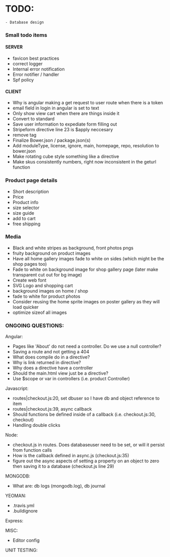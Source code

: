 # TODO:
    - Database design
    
### Small todo items

   ####  SERVER
  - favicon best practices
  - correct logger
  - Internal error notification
  - Error notifier / handler
  - Spf policy
 
  ####  CLIENT
  - Why is angular making a get request to user route when there is a token
  - email field in login in angular is set to text
  - Only show view cart when there are things inside it  
  - Convert to standard
  - Save user information to expediate form filling out
  - Stripeform directive line 23 is $apply neccesary  
  - remove <base> tag  
  - Finalize Bower.json / package.json(s)
  - Add moduleType, license, ignore, main, homepage, repo, resolution to bower.json
  - Make rotating cube style something like a directive
  - Make skus consistently numbers, right now inconsistent in the geturl function
  
### Product page details
  - Short description
  - Price
  - Product info
  - size selector
  - size guide
  - add to cart
  - free shipping


### Media
  - Black and white stripes as background, front photos pngs
  - fruity background on product images
  - Have all home gallery images fade to white on sides (which might be the shop pages too)
  - Fade to white on background image for shop gallery page (later make transparent cut out for bg image)
  - Create web font
  - SVG Logo and shopping cart
  - background images on home / shop
  - fade to white for product photos
  - Consider reusing the home sprite images on poster gallery as they will load quicker
  - optimize sizeof all images

### ONGOING QUESTIONS:
Angular:
  - Pages like 'About' do not need a controller. Do we use a null controller?
  - Saving a route and not getting a 404
  - What does compile do in a directive?
  - Why is link returned in directive?
  - Why does a directive have a controller
  - Should the main.html view just be a directive?
  - Use $scope or var in controllers (i.e. product Controller)

Javascript:
  - routes|checkout.js:20, set dbuser so I have db and object reference to item
  - routes|checkout.js:39, async callback
  - Should functions be defined inside of a callback (i.e. checkout.js:30, checkout)
  - Handling double clicks

Node:
  - checkout.js in routes. Does databaseuser need to be set, or will it persist from function calls
  - How is the callback defined in async.js (checkout.js:35)
  - figure out the async aspects of setting a property on an object to zero then saving it to a database (checkout.js line 29)

MONGODB:
  - What are: db logs (mongodb.log), db journal

YEOMAN:
  -  .travis.yml
  -  .buildignore

Express:

MISC:
  - Editor config

UNIT TESTING:

